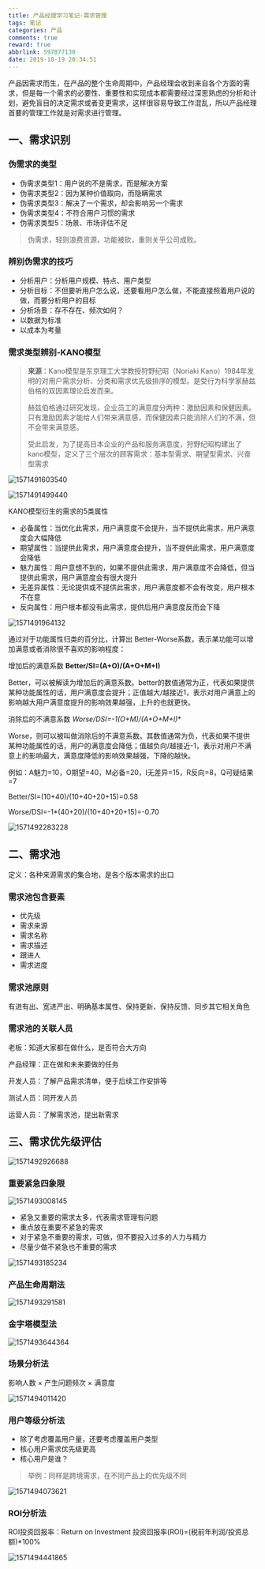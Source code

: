 ```yaml
---
title: 产品经理学习笔记-需求管理
tags: 笔记
categories: 产品
comments: true
reward: true
abbrlink: 597877130
date: 2019-10-19 20:34:51
---
```


产品因需求而生，在产品的整个生命周期中，产品经理会收到来自各个方面的需求，但是每一个需求的必要性、重要性和实现成本都需要经过深思熟虑的分析和计划，避免盲目的决定需求或者变更需求，这样很容易导致工作混乱，所以产品经理首要的管理工作就是对需求进行管理。

<!-- more -->

## 一、需求识别

### 伪需求的类型

- 伪需求类型1：用户说的不是需求，而是解决方案
- 伪需求类型2：因为某种价值取向，而隐瞒需求
- 伪需求类型3：解决了一个需求，却会影响另一个需求
- 伪需求类型4：不符合用户习惯的需求
- 伪需求类型5：场景、市场评估不足

> 伪需求，轻则浪费资源，功能被砍，重则关乎公司成败。

### 辨别伪需求的技巧

- 分析用户：分析用户规模、特点、用户类型
- 分析目标：不但要听用户怎么说，还要看用户怎么做，不能直接照着用户说的做，而要分析用户的目标
- 分析场景：存不存在、频次如何？
- 以数据为标准
- 以成本为考量

### 需求类型辨别-KANO模型

> **来源**：Kano模型是东京理工大学教授狩野纪昭（Noriaki Kano）1984年发明的对用户需求分析、分类和需求优先级排序的模型。是受行为科学家赫兹伯格的双因素理论启发而来。
>
> 赫兹伯格通过研究发现，企业员工的满意度分两种：激励因素和保健因素。只有激励因素才能给人们带来满意感，而保健因素只能消除人们的不满，但不会带来满意感。
>
> 受此启发，为了提高日本企业的产品和服务满意度，狩野纪昭构建出了kano模型，定义了三个层次的顾客需求：基本型需求、期望型需求、兴奋型需求

![1571491603540](/assets/img/1571491603540.png)

![1571491499440](/assets/img/1571491499440.png)

KANO模型衍生的需求的5类属性

- 必备属性：当优化此需求，用户满意度不会提升，当不提供此需求，用户满意度会大幅降低
- 期望属性：当提供此需求，用户满意度会提升，当不提供此需求，用户满意度会降低
- 魅力属性：用户意想不到的，如果不提供此需求，用户满意度不会降低，但当提供此需求，用户满意度会有很大提升
- 无差异属性：无论提供或不提供此需求，用户满意度都不会有改变，用户根本不在意
- 反向属性：用户根本都没有此需求，提供后用户满意度反而会下降

![1571491964132](/assets/img/1571491964132.png)

通过对于功能属性归类的百分比，计算出 Better-Worse系数，表示某功能可以增加满意或者消除很不喜欢的影响程度：

增加后的满意系数 **Better/SI=(A+O)/(A+O+M+I)**

Better，可以被解读为增加后的满意系数。better的数值通常为正，代表如果提供某种功能属性的话，用户满意度会提升；正值越大/越接近1，表示对用户满意上的影响越大用户满意度提升的影响效果越强，上升的也就更快。

消除后的不满意系数 **Worse/DSI=-1*(O+M)/(A+O+M+I)**

Worse，则可以被叫做消除后的不满意系数。其数值通常为负，代表如果不提供某种功能属性的话，用户的满意度会降低；值越负向/越接近-1，表示对用户不满意上的影响最大，满意度降低的影响效果越强，下降的越快。

例如：A魅力=10，O期望=40，M必备=20，I无差异=15，R反向=8，Q可疑结果=7

Better/SI=(10+40)/(10+40+20+15)=0.58

Worse/DSI=-1*(40+20)/(10+40+20+15)=-0.70

![1571492283228](/assets/img/1571492283228.png)

## 二、需求池

定义：各种来源需求的集合地，是各个版本需求的出口

### 需求池包含要素

- 优先级
- 需求来源
- 需求名称
- 需求描述
- 跟进人
- 需求进度

### 需求池原则

有进有出、宽进严出、明确基本属性、保持更新、保持反馈、同步其它相关角色

### 需求池的关联人员

老板：知道大家都在做什么，是否符合大方向

产品经理：正在做和未来要做的任务

开发人员：了解产品需求清单，便于后续工作安排等

测试人员：同开发人员

运营人员：了解需求池，提出新需求

## 三、需求优先级评估

![1571492926688](/assets/img/1571492926688.png)

### 重要紧急四象限

![1571493008145](/assets/img/1571493008145.png)

- 紧急又重要的需求太多，代表需求管理有问题
- 重点放在重要不紧急的需求
- 对于紧急不重要的需求，可做，但不要投入过多的人力与精力
- 尽量少做不紧急也不重要的需求

![1571493185234](/assets/img/1571493185234.png)

### 产品生命周期法

![1571493291581](/assets/img/1571493291581.png)

### 金字塔模型法

![1571493644364](/assets/img/1571493644364.png)

### 场景分析法

影响人数 × 产生问题频次 × 满意度

![1571494011420](/assets/img/1571494011420.png)

### 用户等级分析法

- 除了考虑覆盖用户量，还要考虑覆盖用户类型
- 核心用户需求优先级更高
- 核心用户是谁？

> 举例：同样是跨境需求，在不同产品上的优先级不同

![1571494073621](/assets/img/1571494073621.png)

### ROI分析法
ROI投资回报率：Return on Investment
投资回报率(ROI)=(税前年利润/投资总额)*100%

![1571494441865](/assets/img/1571494441865.png)